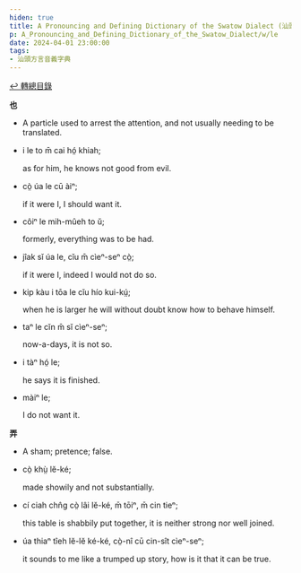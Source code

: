 ```yaml
---
hiden: true
title: A Pronouncing and Defining Dictionary of the Swatow Dialect (汕頭方言音義字典) / le
p: A_Pronouncing_and_Defining_Dictionary_of_the_Swatow_Dialect/w/le
date: 2024-04-01 23:00:00
tags: 
- 汕頭方言音義字典
---
```


[↩️ 轉總目錄](/A_Pronouncing_and_Defining_Dictionary_of_the_Swatow_Dialect)


**也**
- A particle used to arrest the attention, and not usually needing to be translated.

- i le to m̄ cai hó̤ khiah;

  as for him, he knows not good from evil.

- cò̤ úa le cū àiⁿ;

  if it were I, I should want it.

- côiⁿ le mih-mûeh to ŭ;

  formerly, everything was to be had.

- jîak sĭ úa le, cĭu m̄ cìeⁿ-seⁿ cò̤;

  if it were I, indeed I would not do so.

- kip kàu i tōa le cĭu hío kui-kṳ́;

  when he is larger he will without doubt know how to behave himself.

- taⁿ le cĭn m̄ sĭ cìeⁿ-seⁿ;

  now-a-days, it is not so.

- i tàⁿ hó̤ le;

  he says it is finished.

- màiⁿ le;

  I do not want it.

**弄**
- A sham; pretence; false.

- cò̤ khṳ̀ lĕ-ké;

  made showily and not substantially.

- cí ciah chn̂g cò̤ lâi lĕ-ké, m̄ tōiⁿ, m̄ cin tieⁿ;

  this table is shabbily put together, it is neither strong nor well joined.

- úa thiaⁿ tîeh lĕ-lĕ ké-ké, cò̤-nî cū cin-sît cìeⁿ-seⁿ;

  it sounds to me like a trumped up story, how is it that it can be true.